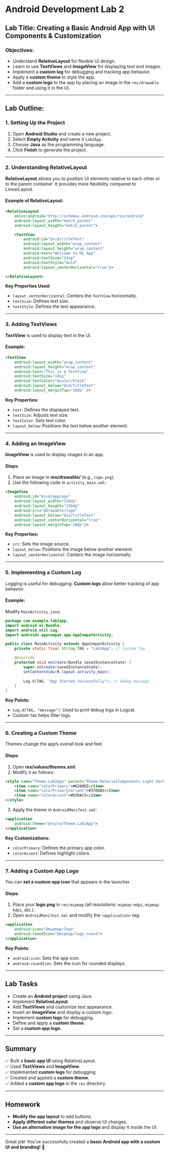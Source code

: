 # Android Development Lab 2

## Lab Title: Creating a Basic Android App with UI Components & Customization

### Objectives:
- Understand **RelativeLayout** for flexible UI design.
- Learn to use **TextViews** and **ImageView** for displaying text and images.
- Implement a **custom log** for debugging and tracking app behavior.
- Apply a **custom theme** to style the app.
- Add a **custom logo** to the app by placing an image in the `res/drawable` folder and using it in the UI.

---

## Lab Outline:

### 1. Setting Up the Project
1. Open **Android Studio** and create a new project.
2. Select **Empty Activity** and name it `Lab2App`.
3. Choose **Java** as the programming language.
4. Click **Finish** to generate the project.

---

### 2. Understanding RelativeLayout
**RelativeLayout** allows you to position UI elements relative to each other or to the parent container. It provides more flexibility compared to LinearLayout.

#### Example of RelativeLayout:
```xml
<RelativeLayout
    xmlns:android="http://schemas.android.com/apk/res/android"
    android:layout_width="match_parent"
    android:layout_height="match_parent">

    <TextView
        android:id="@+id/titleText"
        android:layout_width="wrap_content"
        android:layout_height="wrap_content"
        android:text="Welcome to My App"
        android:textSize="24sp"
        android:textStyle="bold"
        android:layout_centerHorizontal="true"/>

</RelativeLayout>
```
 **Key Properties Used:**
- `layout_centerHorizontal`: Centers the `TextView` horizontally.
- `textSize`: Defines text size.
- `textStyle`: Defines the text appearance.

---

### 3. Adding TextViews
**TextView** is used to display text in the UI.

#### Example:
```xml
<TextView
    android:layout_width="wrap_content"
    android:layout_height="wrap_content"
    android:text="This is a TextView"
    android:textSize="18sp"
    android:textColor="@color/black"
    android:layout_below="@id/titleText"
    android:layout_marginTop="10dp" />
```

 **Key Properties:**
- `text`: Defines the displayed text.
- `textSize`: Adjusts text size.
- `textColor`: Sets text color.
- `layout_below`: Positions the text below another element.

---

### 4. Adding an ImageView
**ImageView** is used to display images in an app.

#### Steps:
1. Place an image in **res/drawable/** (e.g., `logo.png`).
2. Use the following code in `activity_main.xml`:

```xml
<ImageView
    android:id="@+id/appLogo"
    android:layout_width="150dp"
    android:layout_height="150dp"
    android:src="@drawable/logo"
    android:layout_below="@id/titleText"
    android:layout_centerHorizontal="true"
    android:layout_marginTop="20dp"/>
```

 **Key Properties:**
- `src`: Sets the image source.
- `layout_below`: Positions the image below another element.
- `layout_centerHorizontal`: Centers the image horizontally.

---

### 5. Implementing a Custom Log
Logging is useful for debugging. **Custom logs** allow better tracking of app behavior.

#### Example:
Modify `MainActivity.java`:

```java
package com.example.lab2app;
import android.os.Bundle;
import android.util.Log;
import androidx.appcompat.app.AppCompatActivity;

public class MainActivity extends AppCompatActivity {
    private static final String TAG = "Lab2App"; // Custom Tag

    @Override
    protected void onCreate(Bundle savedInstanceState) {
        super.onCreate(savedInstanceState);
        setContentView(R.layout.activity_main);
        
        Log.d(TAG, "App Started Successfully"); // Debug message
    }
}
```
 **Key Points:**
- `Log.d(TAG, "message")`: Used to print debug logs in Logcat.
- Custom `TAG` helps filter logs.

---

### 6. Creating a Custom Theme
Themes change the app’s overall look and feel.

#### Steps:
1. Open **res/values/themes.xml**.
2. Modify it as follows:

```xml
<style name="Theme.Lab2App" parent="Theme.MaterialComponents.Light.DarkActionBar">
    <item name="colorPrimary">#6200EE</item>
    <item name="colorPrimaryVariant">#3700B3</item>
    <item name="colorAccent">#03DAC5</item>
</style>
```

3. Apply the theme in `AndroidManifest.xml`:
```xml
<application
    android:theme="@style/Theme.Lab2App">
</application>
```

 **Key Customizations:**
- `colorPrimary`: Defines the primary app color.
- `colorAccent`: Defines highlight colors.

---

### 7. Adding a Custom App Logo
You can **set a custom app icon** that appears in the launcher.

#### Steps:
1. Place your **logo.png** in `res/mipmap` (all resolutions: `mipmap-mdpi`, `mipmap-hdpi`, etc.).
2. Open `AndroidManifest.xml` and modify the `<application>` tag:

```xml
<application
    android:icon="@mipmap/logo"
    android:roundIcon="@mipmap/logo_round">
</application>
```

 **Key Points:**
- `android:icon`: Sets the app icon.
- `android:roundIcon`: Sets the icon for rounded displays.

---

##  Lab Tasks
- Create an **Android project** using Java.
- Implement **RelativeLayout**.
- Add **TextViews** and customize text appearance.
- Insert an **ImageView** and display a custom logo.
- Implement **custom logs** for debugging.
- Define and apply a **custom theme**.
- Set a **custom app logo**.

---

##  Summary
✅ Built a **basic app UI** using RelativeLayout.  
✅ Used **TextViews** and **ImageView**.  
✅ Implemented **custom logs** for debugging.  
✅ Created and applied a **custom theme**.  
✅ Added a **custom app logo** in the `res` directory.  

---

##  Homework
- **Modify the app layout** to add buttons.
- **Apply different color themes** and observe UI changes.
- **Use an alternative image for the app logo** and display it inside the UI.

---

 Great job! You’ve successfully created a **basic Android app with a custom UI and branding!** 🚀
